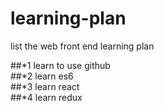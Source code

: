 # learning-plan
list the web front end learning plan 


##*1 learn to use github<br>
##*2 learn es6<br>
##*3 learn react<br>
##*4 learn redux<br>
